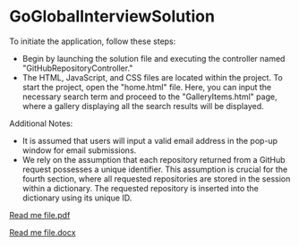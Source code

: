 # GoGlobalInterviewSolution

To initiate the application, follow these steps:
-	Begin by launching the solution file and executing the controller named "GitHubRepositoryController."
-	The HTML, JavaScript, and CSS files are located within the project. To start the project, open the "home.html" file. Here, you can input the necessary search term and proceed to the "GalleryItems.html" page, where a gallery displaying all the search results will be displayed.


Additional Notes:
-	It is assumed that users will input a valid email address in the pop-up window for email submissions.
-	We rely on the assumption that each repository returned from a GitHub request possesses a unique identifier. This assumption is crucial for the fourth section, where all requested repositories are stored in the session within a dictionary. The requested repository is inserted into the dictionary using its unique ID. 


[Read me file.pdf](https://github.com/ofek310/GoGlobalInterviewSolution/files/12775217/Read.me.file.pdf)

[Read me file.docx](https://github.com/ofek310/GoGlobalInterviewSolution/files/12775215/Read.me.file.docx)

